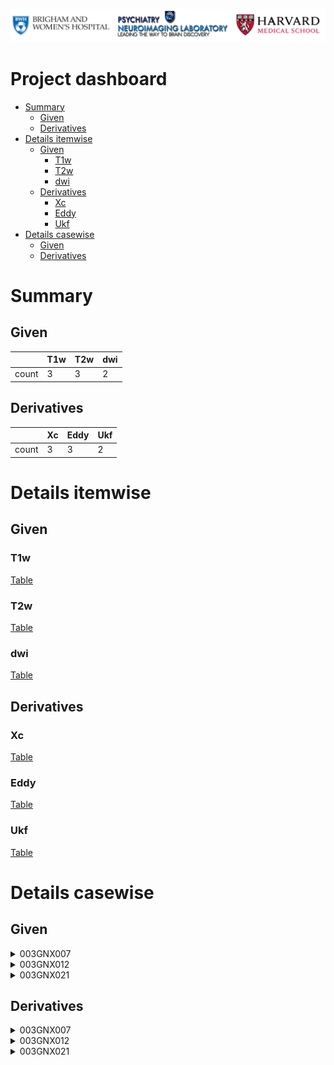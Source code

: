 ![](pnl-bwh-hms.png)


Project dashboard
=================

   * [Summary](#summary)
      * [Given](#given)
      * [Derivatives](#derivatives)
   * [Details itemwise](#details-itemwise)
      * [Given](#given-1)
         * [T1w](#t1w)
         * [T2w](#t2w)
         * [dwi](#dwi)
      * [Derivatives](#derivatives-1)
         * [Xc](#xc)
         * [Eddy](#eddy)
         * [Ukf](#ukf)
   * [Details casewise](#details-casewise)
      * [Given](#given-2)
      * [Derivatives](#derivatives-2)


# Summary

## Given

|       | T1w | T2w | dwi |
|-------|-----|-----|-----|
| count | 3   | 3   | 2   |

## Derivatives

|       | Xc | Eddy | Ukf |
|-------|----|------|-----|
| count | 3  | 3    | 2   |

# Details itemwise

## Given

### T1w
[Table](https://pnlbwh.github.io/dashboard/R_produced.html)

### T2w
[Table](https://pnlbwh.github.io/dashboard/R_produced.html)


### dwi
[Table](https://pnlbwh.github.io/dashboard/R_produced.html)


## Derivatives

### Xc
[Table](https://pnlbwh.github.io/dashboard/R_produced.html)


### Eddy
[Table](https://pnlbwh.github.io/dashboard/R_produced.html)


### Ukf
[Table](https://pnlbwh.github.io/dashboard/R_produced.html)



# Details casewise

## Given

<details><summary>003GNX007</summary>
<p>

```
/home/tb571/Downloads/INTRuST_BIDS/derivatives/luigi-pnlpipe/sub-003GNX007/
├── anat
│   ├── freesurfer
│   │   ├── label
│   │   ├── mri
│   │   ├── scripts
│   │   ├── stats
│   │   ├── surf
│   │   ├── tmp
│   │   ├── touch
│   │   └── trash
│   ├── sub-003GNX021_desc-T1wXcMabs_mask.nii.gz
│   ├── sub-003GNX021_desc-T2wXcMabs_mask.nii.gz
│   ├── sub-003GNX021_desc-Xc_T1w.nii.gz
│   └── sub-003GNX021_desc-Xc_T2w.nii.gz
├── dwi
│   ├── sub-003GNX021_desc-dwiXcEd_bse.nii.gz
│   ├── sub-003GNX021_desc-dwiXcEdEp_bse.nii.gz
│   ├── sub-003GNX021_desc-XcBseBet_mask.nii.gz
│   ├── sub-003GNX021_desc-Xc_dwi.bval
│   ├── sub-003GNX021_desc-Xc_dwi.bvec
│   ├── sub-003GNX021_desc-Xc_dwi.nii.gz
│   ├── sub-003GNX021_desc-XcEd_dwi.bval
│   ├── sub-003GNX021_desc-XcEd_dwi.bvec
│   ├── sub-003GNX021_desc-XcEd_dwi.nii.gz
│   ├── sub-003GNX021_desc-XcEd_dwi_xfms.tgz
│   ├── sub-003GNX021_desc-XcEdEp_dwi.bval
│   ├── sub-003GNX021_desc-XcEdEp_dwi.bvec
│   ├── sub-003GNX021_desc-XcEdEp_dwi_mask.nii.gz
│   └── sub-003GNX021_desc-XcEdEp_dwi.nii.gz
├── fs2dwi
│   ├── eddy_fs2dwi
│   │   ├── b0maskedbrain.nii.gz
│   │   ├── b0masked.nii.gz
│   │   ├── wmparcInBrain.nii.gz
│   │   └── wmparcInDwi.nii.gz
│   └── epi_fs2dwi
│       ├── b0maskedbrain.nii.gz
│       ├── b0masked.nii.gz
│       ├── wmparcInBrain.nii.gz
│       └── wmparcInDwi.nii.gz
└── tracts

15 directories, 26 files
```

</p>
</details>


<details><summary>003GNX012</summary>
<p>

```
/home/tb571/Downloads/INTRuST_BIDS/derivatives/luigi-pnlpipe/sub-003GNX012/
├── anat
│   ├── freesurfer
│   │   ├── label
│   │   ├── mri
│   │   ├── scripts
│   │   ├── stats
│   │   ├── surf
│   │   ├── tmp
│   │   ├── touch
│   │   └── trash
│   ├── sub-003GNX021_desc-T1wXcMabs_mask.nii.gz
│   ├── sub-003GNX021_desc-T2wXcMabs_mask.nii.gz
│   ├── sub-003GNX021_desc-Xc_T1w.nii.gz
│   └── sub-003GNX021_desc-Xc_T2w.nii.gz
├── dwi
│   ├── sub-003GNX021_desc-dwiXcEd_bse.nii.gz
│   ├── sub-003GNX021_desc-dwiXcEdEp_bse.nii.gz
│   ├── sub-003GNX021_desc-XcBseBet_mask.nii.gz
│   ├── sub-003GNX021_desc-Xc_dwi.bval
│   ├── sub-003GNX021_desc-Xc_dwi.bvec
│   ├── sub-003GNX021_desc-Xc_dwi.nii.gz
│   ├── sub-003GNX021_desc-XcEd_dwi.bval
│   ├── sub-003GNX021_desc-XcEd_dwi.bvec
│   ├── sub-003GNX021_desc-XcEd_dwi.nii.gz
│   ├── sub-003GNX021_desc-XcEd_dwi_xfms.tgz
│   ├── sub-003GNX021_desc-XcEdEp_dwi.bval
│   ├── sub-003GNX021_desc-XcEdEp_dwi.bvec
│   ├── sub-003GNX021_desc-XcEdEp_dwi_mask.nii.gz
│   └── sub-003GNX021_desc-XcEdEp_dwi.nii.gz
├── fs2dwi
│   ├── eddy_fs2dwi
│   │   ├── b0maskedbrain.nii.gz
│   │   ├── b0masked.nii.gz
│   │   ├── wmparcInBrain.nii.gz
│   │   └── wmparcInDwi.nii.gz
│   └── epi_fs2dwi
│       ├── b0maskedbrain.nii.gz
│       ├── b0masked.nii.gz
│       ├── wmparcInBrain.nii.gz
│       └── wmparcInDwi.nii.gz
└── tracts

15 directories, 26 files
```

</p>
</details>


<details><summary>003GNX021</summary>
<p>

```
/home/tb571/Downloads/INTRuST_BIDS/derivatives/luigi-pnlpipe/sub-003GNX021/
├── anat
│   ├── freesurfer
│   │   ├── label
│   │   ├── mri
│   │   ├── scripts
│   │   ├── stats
│   │   ├── surf
│   │   ├── tmp
│   │   ├── touch
│   │   └── trash
│   ├── sub-003GNX021_desc-T1wXcMabs_mask.nii.gz
│   ├── sub-003GNX021_desc-T2wXcMabs_mask.nii.gz
│   ├── sub-003GNX021_desc-Xc_T1w.nii.gz
│   └── sub-003GNX021_desc-Xc_T2w.nii.gz
├── dwi
│   ├── sub-003GNX021_desc-dwiXcEd_bse.nii.gz
│   ├── sub-003GNX021_desc-dwiXcEdEp_bse.nii.gz
│   ├── sub-003GNX021_desc-XcBseBet_mask.nii.gz
│   ├── sub-003GNX021_desc-Xc_dwi.bval
│   ├── sub-003GNX021_desc-Xc_dwi.bvec
│   ├── sub-003GNX021_desc-Xc_dwi.nii.gz
│   ├── sub-003GNX021_desc-XcEd_dwi.bval
│   ├── sub-003GNX021_desc-XcEd_dwi.bvec
│   ├── sub-003GNX021_desc-XcEd_dwi.nii.gz
│   ├── sub-003GNX021_desc-XcEd_dwi_xfms.tgz
│   ├── sub-003GNX021_desc-XcEdEp_dwi.bval
│   ├── sub-003GNX021_desc-XcEdEp_dwi.bvec
│   ├── sub-003GNX021_desc-XcEdEp_dwi_mask.nii.gz
│   └── sub-003GNX021_desc-XcEdEp_dwi.nii.gz
├── fs2dwi
│   ├── eddy_fs2dwi
│   │   ├── b0maskedbrain.nii.gz
│   │   ├── b0masked.nii.gz
│   │   ├── wmparcInBrain.nii.gz
│   │   └── wmparcInDwi.nii.gz
│   └── epi_fs2dwi
│       ├── b0maskedbrain.nii.gz
│       ├── b0masked.nii.gz
│       ├── wmparcInBrain.nii.gz
│       └── wmparcInDwi.nii.gz
└── tracts

15 directories, 26 files
```

</p>
</details>

## Derivatives

<details><summary>003GNX007</summary>
<p>

```
/home/tb571/Downloads/INTRuST_BIDS/derivatives/luigi-pnlpipe/sub-003GNX007/
├── anat
│   ├── freesurfer
│   │   ├── label
│   │   ├── mri
│   │   ├── scripts
│   │   ├── stats
│   │   ├── surf
│   │   ├── tmp
│   │   ├── touch
│   │   └── trash
│   ├── sub-003GNX021_desc-T1wXcMabs_mask.nii.gz
│   ├── sub-003GNX021_desc-T2wXcMabs_mask.nii.gz
│   ├── sub-003GNX021_desc-Xc_T1w.nii.gz
│   └── sub-003GNX021_desc-Xc_T2w.nii.gz
├── dwi
│   ├── sub-003GNX021_desc-dwiXcEd_bse.nii.gz
│   ├── sub-003GNX021_desc-dwiXcEdEp_bse.nii.gz
│   ├── sub-003GNX021_desc-XcBseBet_mask.nii.gz
│   ├── sub-003GNX021_desc-Xc_dwi.bval
│   ├── sub-003GNX021_desc-Xc_dwi.bvec
│   ├── sub-003GNX021_desc-Xc_dwi.nii.gz
│   ├── sub-003GNX021_desc-XcEd_dwi.bval
│   ├── sub-003GNX021_desc-XcEd_dwi.bvec
│   ├── sub-003GNX021_desc-XcEd_dwi.nii.gz
│   ├── sub-003GNX021_desc-XcEd_dwi_xfms.tgz
│   ├── sub-003GNX021_desc-XcEdEp_dwi.bval
│   ├── sub-003GNX021_desc-XcEdEp_dwi.bvec
│   ├── sub-003GNX021_desc-XcEdEp_dwi_mask.nii.gz
│   └── sub-003GNX021_desc-XcEdEp_dwi.nii.gz
├── fs2dwi
│   ├── eddy_fs2dwi
│   │   ├── b0maskedbrain.nii.gz
│   │   ├── b0masked.nii.gz
│   │   ├── wmparcInBrain.nii.gz
│   │   └── wmparcInDwi.nii.gz
│   └── epi_fs2dwi
│       ├── b0maskedbrain.nii.gz
│       ├── b0masked.nii.gz
│       ├── wmparcInBrain.nii.gz
│       └── wmparcInDwi.nii.gz
└── tracts

15 directories, 26 files
```

</p>
</details>


<details><summary>003GNX012</summary>
<p>

```
/home/tb571/Downloads/INTRuST_BIDS/derivatives/luigi-pnlpipe/sub-003GNX012/
├── anat
│   ├── freesurfer
│   │   ├── label
│   │   ├── mri
│   │   ├── scripts
│   │   ├── stats
│   │   ├── surf
│   │   ├── tmp
│   │   ├── touch
│   │   └── trash
│   ├── sub-003GNX021_desc-T1wXcMabs_mask.nii.gz
│   ├── sub-003GNX021_desc-T2wXcMabs_mask.nii.gz
│   ├── sub-003GNX021_desc-Xc_T1w.nii.gz
│   └── sub-003GNX021_desc-Xc_T2w.nii.gz
├── dwi
│   ├── sub-003GNX021_desc-dwiXcEd_bse.nii.gz
│   ├── sub-003GNX021_desc-dwiXcEdEp_bse.nii.gz
│   ├── sub-003GNX021_desc-XcBseBet_mask.nii.gz
│   ├── sub-003GNX021_desc-Xc_dwi.bval
│   ├── sub-003GNX021_desc-Xc_dwi.bvec
│   ├── sub-003GNX021_desc-Xc_dwi.nii.gz
│   ├── sub-003GNX021_desc-XcEd_dwi.bval
│   ├── sub-003GNX021_desc-XcEd_dwi.bvec
│   ├── sub-003GNX021_desc-XcEd_dwi.nii.gz
│   ├── sub-003GNX021_desc-XcEd_dwi_xfms.tgz
│   ├── sub-003GNX021_desc-XcEdEp_dwi.bval
│   ├── sub-003GNX021_desc-XcEdEp_dwi.bvec
│   ├── sub-003GNX021_desc-XcEdEp_dwi_mask.nii.gz
│   └── sub-003GNX021_desc-XcEdEp_dwi.nii.gz
├── fs2dwi
│   ├── eddy_fs2dwi
│   │   ├── b0maskedbrain.nii.gz
│   │   ├── b0masked.nii.gz
│   │   ├── wmparcInBrain.nii.gz
│   │   └── wmparcInDwi.nii.gz
│   └── epi_fs2dwi
│       ├── b0maskedbrain.nii.gz
│       ├── b0masked.nii.gz
│       ├── wmparcInBrain.nii.gz
│       └── wmparcInDwi.nii.gz
└── tracts

15 directories, 26 files
```

</p>
</details>


<details><summary>003GNX021</summary>
<p>

```
/home/tb571/Downloads/INTRuST_BIDS/derivatives/luigi-pnlpipe/sub-003GNX021/
├── anat
│   ├── freesurfer
│   │   ├── label
│   │   ├── mri
│   │   ├── scripts
│   │   ├── stats
│   │   ├── surf
│   │   ├── tmp
│   │   ├── touch
│   │   └── trash
│   ├── sub-003GNX021_desc-T1wXcMabs_mask.nii.gz
│   ├── sub-003GNX021_desc-T2wXcMabs_mask.nii.gz
│   ├── sub-003GNX021_desc-Xc_T1w.nii.gz
│   └── sub-003GNX021_desc-Xc_T2w.nii.gz
├── dwi
│   ├── sub-003GNX021_desc-dwiXcEd_bse.nii.gz
│   ├── sub-003GNX021_desc-dwiXcEdEp_bse.nii.gz
│   ├── sub-003GNX021_desc-XcBseBet_mask.nii.gz
│   ├── sub-003GNX021_desc-Xc_dwi.bval
│   ├── sub-003GNX021_desc-Xc_dwi.bvec
│   ├── sub-003GNX021_desc-Xc_dwi.nii.gz
│   ├── sub-003GNX021_desc-XcEd_dwi.bval
│   ├── sub-003GNX021_desc-XcEd_dwi.bvec
│   ├── sub-003GNX021_desc-XcEd_dwi.nii.gz
│   ├── sub-003GNX021_desc-XcEd_dwi_xfms.tgz
│   ├── sub-003GNX021_desc-XcEdEp_dwi.bval
│   ├── sub-003GNX021_desc-XcEdEp_dwi.bvec
│   ├── sub-003GNX021_desc-XcEdEp_dwi_mask.nii.gz
│   └── sub-003GNX021_desc-XcEdEp_dwi.nii.gz
├── fs2dwi
│   ├── eddy_fs2dwi
│   │   ├── b0maskedbrain.nii.gz
│   │   ├── b0masked.nii.gz
│   │   ├── wmparcInBrain.nii.gz
│   │   └── wmparcInDwi.nii.gz
│   └── epi_fs2dwi
│       ├── b0maskedbrain.nii.gz
│       ├── b0masked.nii.gz
│       ├── wmparcInBrain.nii.gz
│       └── wmparcInDwi.nii.gz
└── tracts

15 directories, 26 files
```

</p>
</details>
